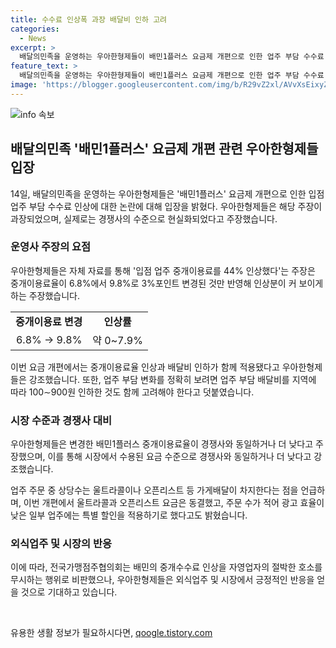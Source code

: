 ```yaml
---
title: 수수료 인상폭 과장 배달비 인하 고려
categories:
  - News
excerpt: >
  배달의민족을 운영하는 우아한형제들이 배민1플러스 요금제 개편으로 인한 업주 부담 수수료 44% 인상 주장을 반박했다. 회사는 중개이용료율이 6.8%에서 9.8%로 3%포인트 변경된 것을 고려해야 한다고 주장했으며, 업주 부담 총액 인상률은 0~7.9% 수준이라고 설명했다. 또한, 가맹점주협의회의 비판에 대해 경쟁사와 유사하거나 더 낮은 요금 수준을 적용하고 있다고 주장했다. 또한, 업주들에 대한 특별 할인 적용 등 향후 조치에 대해 언급하기도 했다.
feature_text: >
  배달의민족을 운영하는 우아한형제들이 배민1플러스 요금제 개편으로 인한 업주 부담 수수료 44% 인상 주장을 반박했다. 회사는 중개이용료율이 6.8%에서 9.8%로 3%포인트 변경된 것을 고려해야 한다고 주장했으며, 업주 부담 총액 인상률은 0~7.9% 수준이라고 설명했다. 또한, 가맹점주협의회의 비판에 대해 경쟁사와 유사하거나 더 낮은 요금 수준을 적용하고 있다고 주장했다. 또한, 업주들에 대한 특별 할인 적용 등 향후 조치에 대해 언급하기도 했다.
image: 'https://blogger.googleusercontent.com/img/b/R29vZ2xl/AVvXsEixyZcFfHzMRdzZMjFBmAUKJYCLCGyLL1o632UiGVXcaFdKo_bkvkuCioo0uUKlGfBVcT3P84aROyZIXSBEx3Aw5nCQ3pTgDom1WDC4m8eifvWiAmWEEVb4x6G_l8C0QH225ldMjyaFvpxGEBGNO37VmDTDMHGhJPq73UglMfDca1-0aw/s1600/blogspot.png'
---
```


<p><img src="https://blogger.googleusercontent.com/img/b/R29vZ2xl/AVvXsEixyZcFfHzMRdzZMjFBmAUKJYCLCGyLL1o632UiGVXcaFdKo_bkvkuCioo0uUKlGfBVcT3P84aROyZIXSBEx3Aw5nCQ3pTgDom1WDC4m8eifvWiAmWEEVb4x6G_l8C0QH225ldMjyaFvpxGEBGNO37VmDTDMHGhJPq73UglMfDca1-0aw/s1600/blogspot.png" alt="info 속보" /></p>

<h2 data-ke-size="size26">배달의민족 '배민1플러스' 요금제 개편 관련 우아한형제들 입장</h2>

<p data-ke-size="size16">14일, 배달의민족을 운영하는 우아한형제들은 '배민1플러스' 요금제 개편으로 인한 입점 업주 부담 수수료 인상에 대한 논란에 대해 입장을 밝혔다. 우아한형제들은 해당 주장이 과장되었으며, 실제로는 경쟁사의 수준으로 현실화되었다고 주장했습니다.</p>

<h3><b>운영사 주장의 요점</b></h3>

<p data-ke-size="size16">우아한형제들은 자체 자료를 통해 '입점 업주 중개이용료를 44% 인상했다'는 주장은 중개이용료율이 6.8%에서 9.8%로 3%포인트 변경된 것만 반영해 인상분이 커 보이게 하는 주장했습니다.</p>

<table>
    <tr>
        <td style="text-align: center; height: 17px;"><b>중개이용료 변경</b></td>
        <td style="text-align: center; height: 17px;"><b>인상률</b></td>
    </tr>
    <tr>
        <td style="text-align: center; height: 17px;">6.8% → 9.8%</td>
        <td style="text-align: center; height: 17px;">약 0~7.9%</td>
    </tr>
</table>

<p data-ke-size="size16">이번 요금 개편에서는 중개이용료율 인상과 배달비 인하가 함께 적용됐다고 우아한형제들은 강조했습니다. 또한, 업주 부담 변화를 정확히 보려면 업주 부담 배달비를 지역에 따라 100∼900원 인하한 것도 함께 고려해야 한다고 덧붙였습니다.</p>

<h3><b>시장 수준과 경쟁사 대비</b></h3>

<p data-ke-size="size16">우아한형제들은 변경한 배민1플러스 중개이용료율이 경쟁사와 동일하거나 더 낮다고 주장했으며, 이를 통해 시장에서 수용된 요금 수준으로 경쟁사와 동일하거나 더 낮다고 강조했습니다.</p>

<p data-ke-size="size16">업주 주문 중 상당수는 울트라콜이나 오픈리스트 등 가게배달이 차지한다는 점을 언급하며, 이번 개편에서 울트라콜과 오픈리스트 요금은 동결했고, 주문 수가 적어 광고 효율이 낮은 일부 업주에는 특별 할인을 적용하기로 했다고도 밝혔습니다.</p>

<h3><b>외식업주 및 시장의 반응</b></h3>

<p data-ke-size="size16">이에 따라, 전국가맹점주협의회는 배민의 중개수수료 인상을 자영업자의 절박한 호소를 무시하는 행위로 비판했으나, 우아한형제들은 외식업주 및 시장에서 긍정적인 반응을 얻을 것으로 기대하고 있습니다.</p>

<p data-ke-size="size16">&nbsp;</p>
유용한 생활 정보가 필요하시다면, <a href="https://qoogle.tistory.com" rel="dofollow">qoogle.tistory.com</a>


